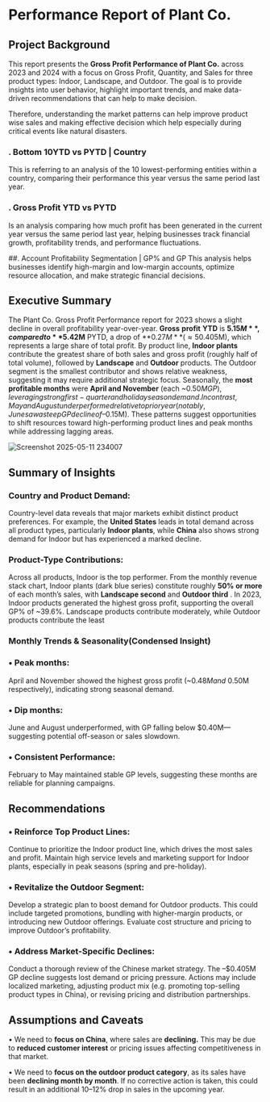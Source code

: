 

  # Performance Report of Plant Co.

  
  
                                            
 ## Project Background 
This report presents the **Gross Profit Performance of Plant Co.** across 2023 and 2024 with a focus on Gross Profit, Quantity, and Sales for three product types: Indoor, Landscape, and Outdoor. The goal is to provide insights into user behavior, highlight important trends, and make data-driven recommendations that can help to make decision.

Therefore, understanding the market patterns can help improve product wise sales and making effective decision which help especially during critical events like natural disasters.

 ### . Bottom 10YTD vs PYTD | Country 
 This is referring to an analysis of the 10 lowest-performing entities within a country, comparing their performance this year versus the same period last year.
 
  ### . Gross Profit YTD vs PYTD 
  Is an analysis comparing how much profit has been generated in the current year versus the same period last year, helping businesses track financial growth, profitability trends, and performance fluctuations.
  
  ##. Account Profitability Segmentation | GP% and GP
   This analysis helps businesses identify high-margin and low-margin accounts, optimize resource allocation, and make strategic financial decisions.

## Executive Summary 
The Plant Co. Gross Profit Performance report for 2023 shows a slight decline in overall profitability year-over-year. **Gross** **profit** **YTD** is **$5.15M**, compared to **$5.42M** PYTD, a drop of **$0.27M** (≈ 5%). The **gross profit margin (GP%)** remains strong at **39.6%.** The primary driver of the shortfall is a significant downturn in the Chinese market (–$0.405M), which represents a large share of total profit. By product line, **Indoor plants** contribute the greatest share of both sales and gross profit (roughly half of total volume), followed by **Landscape** and **Outdoor** products. The Outdoor segment is the smallest contributor and shows relative weakness, suggesting it may require additional strategic focus. Seasonally, the **most profitable months** were **April and November** (each ~$0.50M GP), leveraging strong first-quarter and holiday season demand. In contrast, May and August underperformed relative to prior year (notably, June saw a steep GP decline of –$0.15M). These patterns suggest opportunities to shift resources toward high-performing product lines and peak months while addressing lagging areas.

![Screenshot 2025-05-11 234007](https://github.com/user-attachments/assets/39285a6c-0c7c-4007-957c-65de3c3d00eb)



## Summary of Insights 
### Country and Product Demand:
Country-level data reveals that major markets exhibit distinct product preferences. For example, the **United States** leads in total demand across all product types, particularly **Indoor plants**, while **China** also shows strong demand for Indoor but has experienced a marked decline. 
 
 ### Product-Type Contributions:
 Across all products, Indoor is the top performer. From the monthly revenue stack chart, Indoor plants (dark blue series) constitute roughly **50% or more** of each month’s sales, with  **Landscape second** and **Outdoor third** . In 2023, Indoor products generated the highest gross profit, supporting the overall GP% of ~39.6%. Landscape products contribute moderately, while Outdoor products contribute the least 
 
### Monthly Trends & Seasonality(Condensed Insight)
### •	 Peak months:
April and November showed the highest gross profit (~$0.48M and ~$0.50M respectively), indicating strong seasonal demand.
### •	Dip months:
June and August underperformed, with GP falling below $0.40M—suggesting potential off-season or sales slowdown.
### •	Consistent Performance:
February to May maintained stable GP levels, suggesting these months are reliable for planning campaigns.
 
## Recommendations
### •	Reinforce Top Product Lines:
Continue to prioritize the Indoor product line, which drives the most sales and profit. Maintain high service levels and marketing support for Indoor plants, especially in peak seasons (spring and pre-holiday).
### •	Revitalize the Outdoor Segment:
Develop a strategic plan to boost demand for Outdoor products. This could include targeted promotions, bundling with higher-margin products, or introducing new Outdoor offerings. Evaluate cost structure and pricing to improve Outdoor’s profitability.

### •	Address Market-Specific Declines:
Conduct a thorough review of the Chinese market strategy. The –$0.405M GP decline suggests lost demand or pricing pressure. Actions may include localized marketing, adjusting product mix (e.g. promoting top-selling product types in China), or revising pricing and distribution partnerships.

## Assumptions and Caveats
•	We need to **focus on China**, where sales are **declining.** This may be due to **reduced customer interest** or pricing issues affecting competitiveness in that market.

•	We need to **focus on the outdoor product category**, as its sales have been **declining month by month**. If no corrective action is taken, this could result in an additional 10–12% drop in sales in the upcoming year.
